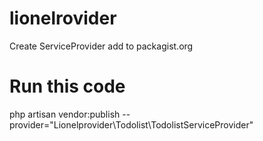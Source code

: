 # lionelrovider
Create ServiceProvider add to packagist.org
# Run this code
php artisan vendor:publish --provider="Lionelprovider\\Todolist\\TodolistServiceProvider"